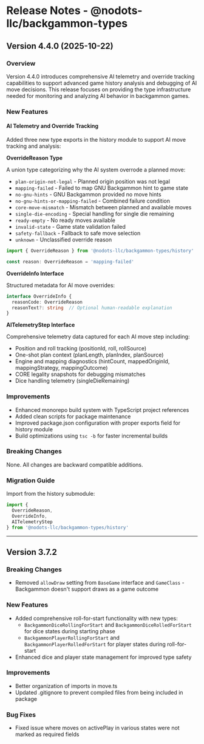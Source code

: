 # Release Notes - @nodots-llc/backgammon-types

## Version 4.4.0 (2025-10-22)

### Overview

Version 4.4.0 introduces comprehensive AI telemetry and override tracking capabilities to support advanced game history analysis and debugging of AI move decisions. This release focuses on providing the type infrastructure needed for monitoring and analyzing AI behavior in backgammon games.

### New Features

#### AI Telemetry and Override Tracking

Added three new type exports in the history module to support AI move tracking and analysis:

**OverrideReason Type**

A union type categorizing why the AI system overrode a planned move:

- `plan-origin-not-legal` - Planned origin position was not legal
- `mapping-failed` - Failed to map GNU Backgammon hint to game state
- `no-gnu-hints` - GNU Backgammon provided no move hints
- `no-gnu-hints-or-mapping-failed` - Combined failure condition
- `core-move-mismatch` - Mismatch between planned and available moves
- `single-die-encoding` - Special handling for single die remaining
- `ready-empty` - No ready moves available
- `invalid-state` - Game state validation failed
- `safety-fallback` - Fallback to safe move selection
- `unknown` - Unclassified override reason

```typescript
import { OverrideReason } from '@nodots-llc/backgammon-types/history'

const reason: OverrideReason = 'mapping-failed'
```

**OverrideInfo Interface**

Structured metadata for AI move overrides:

```typescript
interface OverrideInfo {
  reasonCode: OverrideReason
  reasonText?: string  // Optional human-readable explanation
}
```

**AITelemetryStep Interface**

Comprehensive telemetry data captured for each AI move step including:

- Position and roll tracking (positionId, roll, rollSource)
- One-shot plan context (planLength, planIndex, planSource)
- Engine and mapping diagnostics (hintCount, mappedOriginId, mappingStrategy, mappingOutcome)
- CORE legality snapshots for debugging mismatches
- Dice handling telemetry (singleDieRemaining)

### Improvements

- Enhanced monorepo build system with TypeScript project references
- Added clean scripts for package maintenance
- Improved package.json configuration with proper exports field for history module
- Build optimizations using `tsc -b` for faster incremental builds

### Breaking Changes

None. All changes are backward compatible additions.

### Migration Guide

Import from the history submodule:

```typescript
import {
  OverrideReason,
  OverrideInfo,
  AITelemetryStep
} from '@nodots-llc/backgammon-types/history'
```

---

## Version 3.7.2

### Breaking Changes
- Removed `allowDraw` setting from `BaseGame` interface and `GameClass` - Backgammon doesn't support draws as a game outcome

### New Features
- Added comprehensive roll-for-start functionality with new types:
  - `BackgammonDiceRollingForStart` and `BackgammonDiceRolledForStart` for dice states during starting phase
  - `BackgammonPlayerRollingForStart` and `BackgammonPlayerRolledForStart` for player states during roll-for-start
- Enhanced dice and player state management for improved type safety

### Improvements
- Better organization of imports in move.ts
- Updated .gitignore to prevent compiled files from being included in package

### Bug Fixes
- Fixed issue where moves on activePlay in various states were not marked as required fields